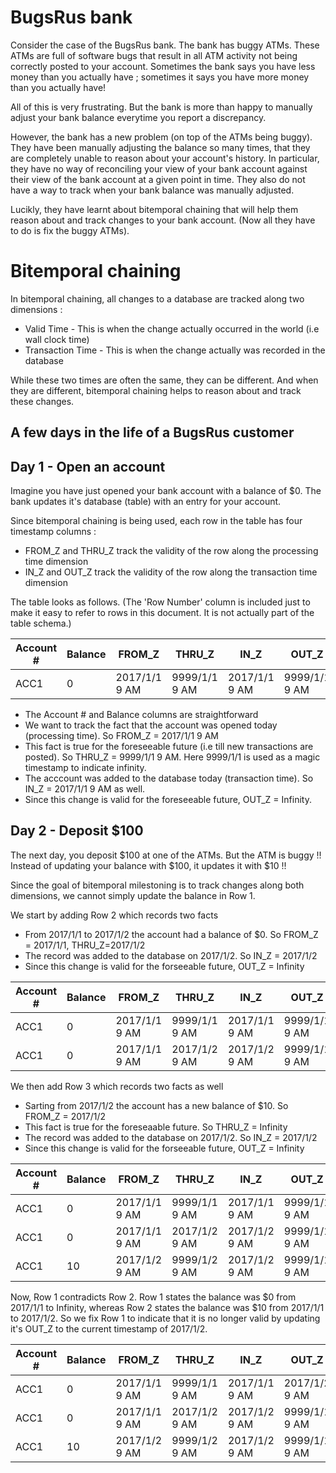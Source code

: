 # BugsRus bank

Consider the case of the BugsRus bank. The bank has buggy ATMs. These ATMs are full of software bugs 
that result in all ATM activity not being correctly posted to your account. Sometimes the bank says you have
less money than you actually have ; sometimes it says you have more money than you actually have!

All of this is very frustrating. But the bank is more than happy to manually adjust your bank balance everytime you report a discrepancy. 

However, the bank has a new problem (on top of the ATMs being buggy). They have been manually adjusting 
the balance so many times, that they are completely unable to reason about your account's history. In particular, they have no way of reconciling your view of your bank account against their view of the bank 
account at a given point in time. They also do not have a way to track when your bank balance was manually adjusted.

Lucikly, they have learnt about bitemporal chaining that will help them reason about and track changes 
to your bank account. (Now all they have to do is fix the buggy ATMs).

# Bitemporal chaining

In bitemporal chaining, all changes to a database are tracked along two dimensions :
* Valid Time - This is when the change actually occurred in the world (i.e wall clock time)
* Transaction Time - This is when the change actually was recorded in the database

While these two times are often the same, they can be different. And when they are different, bitemporal chaining helps to reason about and track these changes.

## A few days  in the life of a BugsRus customer

## Day 1 - Open an account 

Imagine you have just opened your bank account with a balance of $0. The bank updates it's database (table) with an entry for your account.

Since bitemporal chaining is being used, each row in the table has four timestamp columns :
* FROM_Z and THRU_Z track the validity of the row along the processing time dimension
* IN_Z and OUT_Z track the validity of the row along the transaction time dimension

The table looks as follows. (The 'Row Number' column is included just to make it easy to refer to rows in this document. It is not actually part of the table schema.)

| Account # | Balance | FROM_Z        | THRU_Z        | IN_Z          | OUT_Z         | Row Number |
| ---       | ---     | ---           | ---           | ---           | ---           | ---        |
| ACC1      | 0       | 2017/1/1 9 AM | 9999/1/1 9 AM | 2017/1/1 9 AM | 9999/1/1 9 AM | 1          |

* The Account # and Balance columns are straightforward
* We want to track the fact that the account was opened today (processing time). So FROM_Z = 2017/1/1 9 AM
* This fact is true for the foreseeable future (i.e till new transactions are posted). So THRU_Z = 9999/1/1 9 AM. Here 9999/1/1 is used as a magic timestamp to indicate infinity.
* The acccount was added to the database today (transaction time). So IN_Z = 2017/1/1 9 AM as well.
* Since this change is valid for the foreseeable future, OUT_Z = Infinity.

## Day 2 - Deposit $100

The next day, you deposit $100 at one of the ATMs. But the ATM is buggy !! Instead of updating your balance
with $100, it updates it with $10 !!

Since the goal of bitemporal milestoning is to track changes along both dimensions, we cannot simply update the balance in Row 1. 

We start by adding Row 2 which records two facts  
* From 2017/1/1 to 2017/1/2 the account had a balance of $0. So FROM_Z = 2017/1/1, THRU_Z=2017/1/2
* The record was added to the database on 2017/1/2. So IN_Z = 2017/1/2
* Since this change is valid for the forseeable future, OUT_Z = Infinity

| Account # | Balance | FROM_Z        | THRU_Z        | IN_Z          | OUT_Z         | Row Number |
| ---       | ---     | ---           | ---           | ---           | ---           | ---        |
| ACC1      | 0       | 2017/1/1 9 AM | 9999/1/1 9 AM | 2017/1/1 9 AM | 9999/1/1 9 AM | 1          |
| ACC1      | 0       | 2017/1/1 9 AM | 2017/1/2 9 AM | 2017/1/2 9 AM | 9999/1/1 9 AM | 2          |


We then add Row 3 which records two facts as well
* Sarting from 2017/1/2 the account has a new balance of $10. So FROM_Z = 2017/1/2
* This fact is true for the foreseaable future. So THRU_Z = Infinity
* The record was added to the database on 2017/1/2. So IN_Z = 2017/1/2
* Since this change is valid for the forseeable future, OUT_Z = Infinity

| Account # | Balance | FROM_Z        | THRU_Z        | IN_Z          | OUT_Z         | Row Number |
| ---       | ---     | ---           | ---           | ---           | ---           | ---        |
| ACC1      | 0       | 2017/1/1 9 AM | 9999/1/1 9 AM | 2017/1/1 9 AM | 9999/1/1 9 AM | 1          |
| ACC1      | 0       | 2017/1/1 9 AM | 2017/1/2 9 AM | 2017/1/2 9 AM | 9999/1/1 9 AM | 2          |
| ACC1      | 10      | 2017/1/2 9 AM | 9999/1/2 9 AM | 2017/1/2 9 AM | 9999/1/1 9 AM | 3          |

Now, Row 1 contradicts Row 2. Row 1 states the balance was $0 from 2017/1/1 to Infinity, whereas Row 2 states the balance was $10 from 2017/1/1 to 2017/1/2. So we fix Row 1 to indicate that it is no longer valid by updating it's OUT_Z to the current timestamp of 2017/1/2.

| Account # | Balance | FROM_Z        | THRU_Z        | IN_Z          | OUT_Z         | Row Number |
| ---       | ---     | ---           | ---           | ---           | ---           | ---        |
| ACC1      | 0       | 2017/1/1 9 AM | 9999/1/1 9 AM | 2017/1/1 9 AM | 2017/1/2 9 AM | 1          |
| ACC1      | 0       | 2017/1/1 9 AM | 2017/1/2 9 AM | 2017/1/2 9 AM | 9999/1/1 9 AM | 2          |
| ACC1      | 10      | 2017/1/2 9 AM | 9999/1/2 9 AM | 2017/1/2 9 AM | 9999/1/1 9 AM | 3          |







